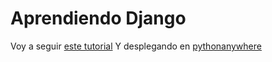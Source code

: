 # Aprendiendo Django
Voy a seguir [este tutorial](https://tutorial.djangogirls.org/es/)
Y desplegando en [pythonanywhere](https://www.pythonanywhere.com/)
